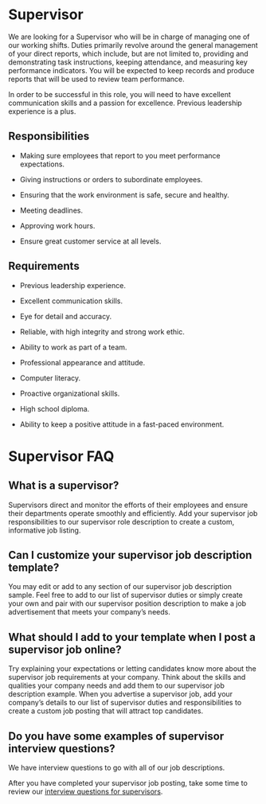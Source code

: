 # Supervisor

We are looking for a Supervisor who will be in charge of managing one of our working shifts. Duties primarily revolve around the general management of your direct reports, which include, but are not limited to, providing and demonstrating task instructions, keeping attendance, and measuring key performance indicators. You will be expected to keep records and produce reports that will be used to review team performance.

In order to be successful in this role, you will need to have excellent communication skills and a passion for excellence. Previous leadership experience is a plus.

## Responsibilities

* Making sure employees that report to you meet performance expectations.

* Giving instructions or orders to subordinate employees.

* Ensuring that the work environment is safe, secure and healthy.

* Meeting deadlines.

* Approving work hours.

* Ensure great customer service at all levels.

## Requirements

* Previous leadership experience.

* Excellent communication skills.

* Eye for detail and accuracy.

* Reliable, with high integrity and strong work ethic.

* Ability to work as part of a team.

* Professional appearance and attitude.

* Computer literacy.

* Proactive organizational skills.

* High school diploma.

* Ability to keep a positive attitude in a fast-paced environment.
# Supervisor FAQ

## What is a supervisor?

Supervisors direct and monitor the efforts of their employees and ensure their departments operate smoothly and efficiently. Add your supervisor job responsibilities to our supervisor role description to create a custom, informative job listing.

## Can I customize your supervisor job description template?

You may edit or add to any section of our supervisor job description sample. Feel free to add to our list of supervisor duties or simply create your own and pair with our supervisor position description to make a job advertisement that meets your company’s needs.

## What should I add to your template when I post a supervisor job online?

Try explaining your expectations or letting candidates know more about the supervisor job requirements at your company. Think about the skills and qualities your company needs and add them to our supervisor job description example. When you advertise a supervisor job, add your company’s details to our list of supervisor duties and responsibilities to create a custom job posting that will attract top candidates.

## Do you have some examples of supervisor interview questions?

We have interview questions to go with all of our job descriptions.

After you have completed your supervisor job posting, take some time to review our <a
href="https://www.betterteam.com/supervisor-interview-questions">interview questions for supervisors</a>.

